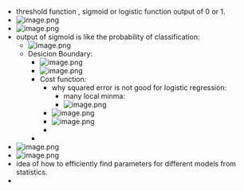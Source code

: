- threshold function , sigmoid or logistic function output of 0 or 1.
- ![image.png](../assets/image_1673478972166_0.png)
- ![image.png](../assets/image_1673559250945_0.png)
- output of sigmoid is like the probability of classification:
	- ![image.png](../assets/image_1673559573570_0.png)
	- Desicion Boundary:
		- ![image.png](../assets/image_1673562703057_0.png)
		- ![image.png](../assets/image_1673562734185_0.png)
		- Cost function:
			- why squared error is not good for logistic regression:
				- many local minma:
				- ![image.png](../assets/image_1673814838308_0.png)
			- ![image.png](../assets/image_1673817970478_0.png)
			- ![image.png](../assets/image_1673818040883_0.png)
			-
		-
- ![image.png](../assets/image_1674516567338_0.png)
- ![image.png](../assets/image_1674516681286_0.png)
- idea of how to efficiently find parameters for different models from statistics.
-